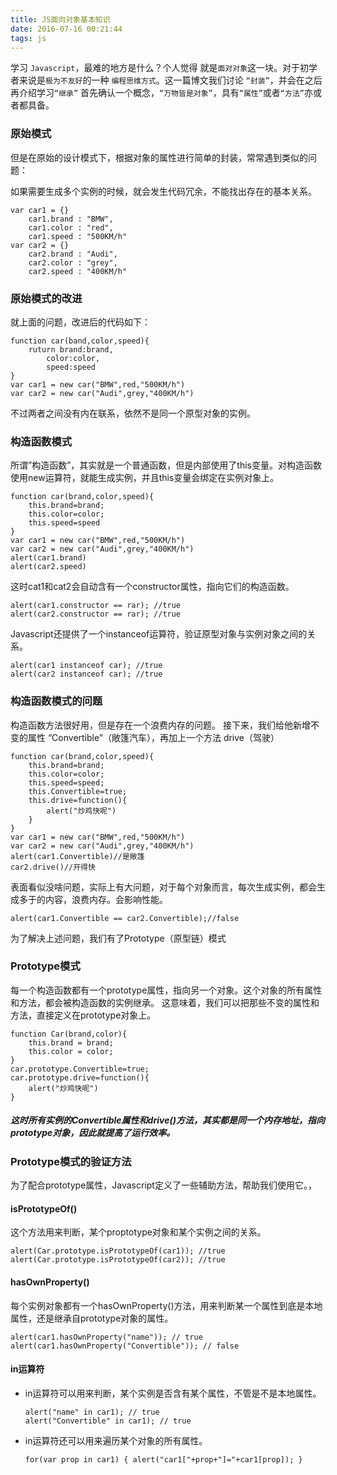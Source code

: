 ```yaml
---
title: JS面向对象基本知识
date: 2016-07-16 00:21:44
tags: js
---
```


学习 `Javascript`，最难的地方是什么？个人觉得 就是`面对对象`这一块。对于初学者来说是`极为不友好`的一种 `编程思维方式`。这一篇博文我们讨论 `“封装”`，并会在之后再介绍学习`“继承”`
首先确认一个概念，`“万物皆是对象”`，具有`“属性”`或者`“方法”`亦或者都具备。

<!--more-->

### 原始模式

但是在原始的设计模式下，根据对象的属性进行简单的封装，常常遇到类似的问题：

如果需要生成多个实例的时候，就会发生代码冗余，不能找出存在的基本关系。

```
var car1 = {}
    car1.brand : "BMW",
    car1.color : "red",
    car1.speed : "500KM/h"
var car2 = {}
    car2.brand : "Audi",
    car2.color : "grey",
    car2.speed : "400KM/h"

```

### 原始模式的改进

就上面的问题，改进后的代码如下：

```
function car(band,color,speed){
    ruturn brand:brand,
        color:color,
        speed:speed
}
var car1 = new car("BMW",red,"500KM/h")
var car2 = new car("Audi",grey,"400KM/h")

```

不过两者之间没有内在联系，依然不是同一个原型对象的实例。

### 构造函数模式

所谓”构造函数”，其实就是一个普通函数，但是内部使用了this变量。对构造函数使用new运算符，就能生成实例，并且this变量会绑定在实例对象上。

```
function car(brand,color,speed){
    this.brand=brand;
    this.color=color;
    this.speed=speed
}
var car1 = new car("BMW",red,"500KM/h")
var car2 = new car("Audi",grey,"400KM/h")
alert(car1.brand)
alert(car2.speed)

```

这时cat1和cat2会自动含有一个constructor属性，指向它们的构造函数。

```
alert(car1.constructor == rar); //true
alert(car2.constructor == rar); //true

```

Javascript还提供了一个instanceof运算符，验证原型对象与实例对象之间的关系。

```
alert(car1 instanceof car); //true
alert(car2 instanceof car); //true

```

### 构造函数模式的问题

构造函数方法很好用，但是存在一个浪费内存的问题。
接下来，我们给他新增不变的属性 “Convertible”（敞篷汽车），再加上一个方法 drive（驾驶）

```
function car(brand,color,speed){
    this.brand=brand;
    this.color=color;
    this.speed=speed;
    this.Convertible=true;
    this.drive=function(){
        alert("炒鸡快呢")
    }
}
var car1 = new car("BMW",red,"500KM/h")
var car2 = new car("Audi",grey,"400KM/h")
alert(car1.Convertible)//是敞篷
car2.drive()//开得快

```

表面看似没啥问题，实际上有大问题，对于每个对象而言，每次生成实例，都会生成多于的内容，浪费内存。会影响性能。

```
alert(car1.Convertible == car2.Convertible);//false

```

为了解决上述问题，我们有了Prototype（原型链）模式

### Prototype模式

每一个构造函数都有一个prototype属性，指向另一个对象。这个对象的所有属性和方法，都会被构造函数的实例继承。
这意味着，我们可以把那些不变的属性和方法，直接定义在prototype对象上。

```
function Car(brand,color){
    this.brand = brand;
    this.color = color;
}
car.prototype.Convertible=true;
car.prototype.drive=function(){
    alert("炒鸡快呢")
}

```

##### 这时所有实例的Convertible属性和drive()方法，其实都是同一个内存地址，指向prototype对象，因此就提高了运行效率。

### Prototype模式的验证方法

为了配合prototype属性，Javascript定义了一些辅助方法，帮助我们使用它。，

#### isPrototypeOf()

这个方法用来判断，某个proptotype对象和某个实例之间的关系。

```
alert(Car.prototype.isPrototypeOf(car1)); //true
alert(Car.prototype.isPrototypeOf(car2)); //true

```

#### hasOwnProperty()

每个实例对象都有一个hasOwnProperty()方法，用来判断某一个属性到底是本地属性，还是继承自prototype对象的属性。

```
alert(car1.hasOwnProperty("name")); // true
alert(car1.hasOwnProperty("Convertible")); // false

```

#### in运算符

- in运算符可以用来判断，某个实例是否含有某个属性，不管是不是本地属性。

  ```
  alert("name" in car1); // true
  alert("Convertible" in car1); // true
  ```

- in运算符还可以用来遍历某个对象的所有属性。

  ```
  for(var prop in car1) { alert("car1["+prop+"]="+car1[prop]); }
  ```